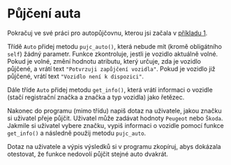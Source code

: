 # Půjčení auta

Pokračuj ve své práci pro autopůjčovnu, kterou jsi začala v [příkladu 1](priklad01.md).

Třídě `Auto` přidej metodu `pujc_auto()`, která nebude mít (kromě obligátního `self`) žádný parametr. Funkce zkontroluje, jestli je vozidlo aktuálně volné. Pokud je volné, změní hodnotu atributu, který určuje, zda je vozidlo půjčené, a vrátí text `"Potvrzuji zapůjčení vozidla"`. Pokud je vozidlo již půjčené, vrátí text `"Vozidlo není k dispozici"`.

Dále tříde `Auto` přidej metodu `get_info()`, která vrátí informaci o vozidle (stačí registrační značka a značka a typ vozidla) jako řetězec.

Nakonec do programu (mimo třídu) napiš dotaz na uživatele, jakou značku si uživatel přeje půjčit. Uživatel může zadávat hodnoty `Peugeot` nebo `Škoda`. Jakmile si uživatel vybere značku, vypiš informaci o vozidle pomocí funkce `get_info()` a následně použij metodu `pujc_auto`.

Dotaz na uživatele a výpis výsledků si v programu zkopíruj, abys dokázala otestovat, že funkce nedovolí půjčit stejné auto dvakrát.
